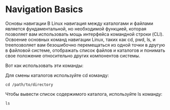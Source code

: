 # Navigation Basics

Основы навигации
В Linux навигация между каталогами и файлами является фундаментальной, но необходимой функцией, которая позволяет вам использовать мощь интерфейса командной строки (CLI).
Освоение основных команд навигации Linux, таких как cd, pwd, ls, и treeпозволяет вам безошибочно перемещаться из одной точки в другую в файловой системе, отображать список файлов и каталогов и понимать свое положение относительно других компонентов системы.

Вот как использовать эти команды:

Для смены каталогов используйте cd команду:

```cd /path/to/directory```

Чтобы вывести список содержимого каталога, используйте ls команду:

```ls```



